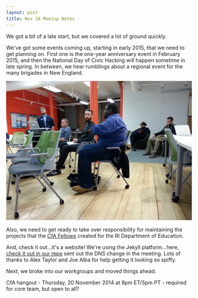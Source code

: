 ```yaml
---
layout: post
title: Nov 18 Meetup Notes
---
```


We got a bit of a late start, but we covered a lot of ground quickly.

We've got some events coming up, starting in early 2015, that we need to get planning on. First one is the one-year anniversary event in February 2015, and then the National Day of Civic Hacking will happen sometime in late spring. In between, we hear rumblings about a regional event for the many brigades in New England. 

![Shawn Andrews, formerly the RI legislature's social media resource, talking to people about working with that organization](/images/photos/20141118_190929-600.png)

Also, we need to get ready to take over responsibility for maintaining the projects that the [CfA Fellows](http://codeisland.tumblr.com/) created for the RI Department of Education. 

And, check it out...it's a website! We're using the Jekyll platform...here, [check it out in our repo](http://github.com/codeisland/codeisland.github.io/) sent out the DNS change in the meeting. Lots of thanks to Alex Taylor and Joe Alba for help getting it looking so spiffy. 

Next, we broke into our workgroups and moved things ahead. 

CfA hangout - Thursday, 20 November 2014 at 8pm ET/5pm PT - required for core team, but open to all?

